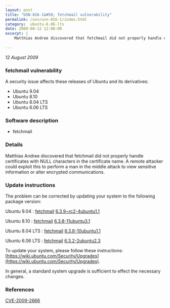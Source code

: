 ```yaml
---
layout: post
title: "USN-816-1&#58; fetchmail vulnerability"
permalink: /usn/usn-816-1/index.html
category:  ubuntu-6.06-lts
date: 2009-08-12 12:00:00
excerpt: |
    Matthias Andree discovered that fetchmail did not properly handle certificates with NULL characters in the certificate name. A remote attacker could exploit this to perform a man in the middle attack to view sensitive information or alter encrypted communications. 
    
--- 
```

 
 

*12 August 2009*

### fetchmail vulnerability

A security issue affects these releases of Ubuntu and its derivatives:

* Ubuntu 9.04
* Ubuntu 8.10
* Ubuntu 8.04 LTS
* Ubuntu 6.06 LTS

### Software description

* fetchmail 

### Details

Matthias Andree discovered that fetchmail did not properly handle certificates with NULL characters in the certificate name. A remote attacker could exploit this to perform a man in the middle attack to view sensitive information or alter encrypted communications. 

### Update instructions

The problem can be corrected by updating your system to the following package version:

Ubuntu 9.04
 : [fetchmail](https://launchpad.net/ubuntu/+source/fetchmail) <span> [6.3.9~rc2-4ubuntu1.1](https://launchpad.net/ubuntu/+source/fetchmail/6.3.9~rc2-4ubuntu1.1) </span> 

Ubuntu 8.10
 : [fetchmail](https://launchpad.net/ubuntu/+source/fetchmail) <span> [6.3.8-11ubuntu3.1](https://launchpad.net/ubuntu/+source/fetchmail/6.3.8-11ubuntu3.1) </span> 

Ubuntu 8.04 LTS
 : [fetchmail](https://launchpad.net/ubuntu/+source/fetchmail) <span> [6.3.8-10ubuntu1.1](https://launchpad.net/ubuntu/+source/fetchmail/6.3.8-10ubuntu1.1) </span> 

Ubuntu 6.06 LTS
 : [fetchmail](https://launchpad.net/ubuntu/+source/fetchmail) <span> [6.3.2-2ubuntu2.3](https://launchpad.net/ubuntu/+source/fetchmail/6.3.2-2ubuntu2.3) </span> 

To update your system, please follow these instructions: [https://wiki.ubuntu.com/Security/Upgrades](https://wiki.ubuntu.com/Security/Upgrades).

In general, a standard system upgrade is sufficient to effect the necessary changes. 

### References

 
 [CVE-2009-2666](http://people.ubuntu.com/~ubuntu-security/cve/CVE-2009-2666)
 

